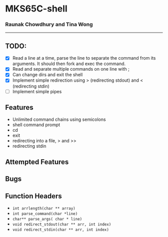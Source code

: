# MKS65C-shell
### Raunak Chowdhury and Tina Wong
---

## TODO:
- [X] Read a line at a time, parse the line to separate the command from its arguments. It should then fork and exec the command.
- [X] Read and separate multiple commands on one line with ;
- [X] Can change dirs and exit the shell
- [X] Implement simple redirection using > (redirecting stdout) and < (redirecting stdin)
- [ ] Implement simple pipes

## Features
- Unlimited command chains using semicolons
- shell command prompt
- cd
- exit
- redirecting into a file, > and >>
- redirecting stdin

## Attempted Features

## Bugs

## Function Headers
- `int arrlength(char ** array)`
- `int parse_command(char *line)`
- `char** parse_args( char * line)`
- `void redirect_stdout(char ** arr, int index)`
- `void redirect_stdin(char ** arr, int index)`
